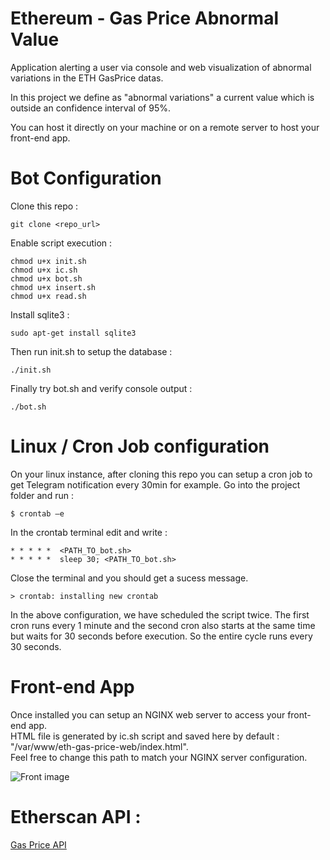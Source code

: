 # Ethereum - Gas Price Abnormal Value
Application alerting a user via console and web visualization of abnormal variations in the ETH GasPrice datas.  

In this project we define as "abnormal variations" a current value which is outside an confidence interval of 95%.

You can host it directly on your machine or on a remote server to host your front-end app.

# Bot Configuration 
Clone this repo :
```
git clone <repo_url>
```

Enable script execution :
```
chmod u+x init.sh
chmod u+x ic.sh
chmod u+x bot.sh
chmod u+x insert.sh
chmod u+x read.sh
```

Install sqlite3 :
```
sudo apt-get install sqlite3
```

Then run init.sh to setup the database : 
```
./init.sh
```

Finally try bot.sh and verify console output : 
```
./bot.sh
```

# Linux / Cron Job configuration

On your linux instance, after cloning this repo you can setup a cron job to get Telegram notification every 30min for example.
Go into the project folder and run :
```
$ crontab –e
```
In the crontab terminal edit and write :
```
* * * * *  <PATH_TO_bot.sh>
* * * * *  sleep 30; <PATH_TO_bot.sh>
```
Close the terminal and you should get a sucess message.

```
> crontab: installing new crontab
```

In the above configuration, we have scheduled the script twice. The first cron runs every 1 minute and the second cron also starts at the same time but waits for 30 seconds before execution. So the entire cycle runs every 30 seconds.

# Front-end App
Once installed you can setup an NGINX web server to access your front-end app.  
HTML file is generated by ic.sh script and saved here by default : "/var/www/eth-gas-price-web/index.html".  
Feel free to change this path to match your NGINX server configuration.  

![Front image](https://i.ibb.co/s54jsp1/html.png)  


# Etherscan API :
[Gas Price API](https://api.etherscan.io/api?module=gastracker&action=gasoracle)
